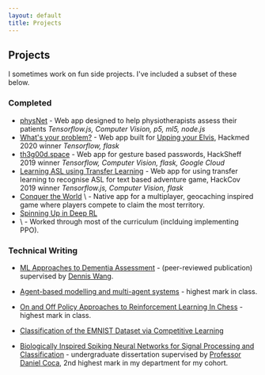 ```yaml
---
layout: default
title: Projects
---
```


<head>
  <script src="/assets/js/p5.js"></script>
  <script src="/assets/js/script.js"></script>
  <script src="/assets/js/p5.play.js"></script>
</head>

<div id="intro" markdown="1">

## Projects

I sometimes work on fun side projects. I've included a subset of these below.

</div>

<div id="anime2" markdown="1"></div>
<div id="project" markdown="1">

### Completed

* [physNet](https://devpost.com/software/physionet)
\- Web app designed to help physiotherapists assess their patients *Tensorflow.js, Computer Vision, p5, ml5, node.js*
* [What's your problem?](https://devpost.com/software/what-s-your-problem)
\- Web app built for [Upping your Elvis](https://www.uppingyourelvis.com/), Hackmed 2020 winner *Tensorflow, flask*
* [th3g00d.space](https://devpost.com/software/th3g00d-space)
\- Web app for gesture based passwords, HackSheff 2019 winner *Tensorflow, Computer Vision, flask, Google Cloud*
* [Learning ASL using Transfer Learning](https://devpost.com/software/covhack19)
\- Web app for using transfer learning to recognise ASL for text based adventure game, HackCov 2019 winner *Tensorflow.js, Computer Vision, flask*
* [Conquer the World](https://github.com/JamesDHW/CTW) 
\ - Native app for a multiplayer, geocaching inspired game where players compete to claim the most territory.
* [Spinning Up in Deep RL](https://spinningup.openai.com/en/latest/) 
* \ - Worked through most of the curriculum (inclduing implementing PPO).


### Technical Writing

* [ML Approaches to Dementia Assessment](https://actaneurocomms.biomedcentral.com/articles/10.1186/s40478-019-0858-4)
\- \(peer-reviewed publication\) supervised by [Dennis Wang](https://www.sheffield.ac.uk/medicine/people/neuroscience/dennis-wang).

* [Agent-based modelling and multi-agent systems](https://drive.google.com/file/d/1vsccYW0N7Mt7xLJURUl8U4mhBoQyBw1O/view?usp=sharing)
\- highest mark in class.

* [On and Off Policy Approaches to Reinforcement Learning In Chess](https://drive.google.com/file/d/1BhR2fk2Mx0MFhYsFuF2ij36lyInXHP1C/view?usp=sharing)
\- highest mark in class.

* [Classification of the EMNIST Dataset via Competitive Learning](https://drive.google.com/file/d/1pI40ETUCC2W7viSdWN-5rEDeinzqgRzo/view?usp=sharing)

* [Biologically Inspired Spiking Neural Networks for Signal Processing and Classification](https://drive.google.com/file/d/1F5dYXYh88d9vw5vTYYn2EMT95H_SdMKr/view?usp=sharing)
\- undergraduate dissertation supervised by [Professor Daniel Coca](https://www.sheffield.ac.uk/acse/people/dc), 2nd highest mark in my department for my cohort.
